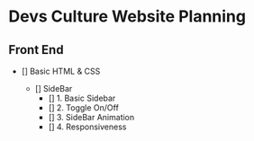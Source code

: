 # Devs Culture Website Planning

## Front End

- [] Basic HTML & CSS

    - [] SideBar
        - [] 1. Basic Sidebar
        - [] 2. Toggle On/Off
        - [] 3. SideBar Animation
        - [] 4. Responsiveness

